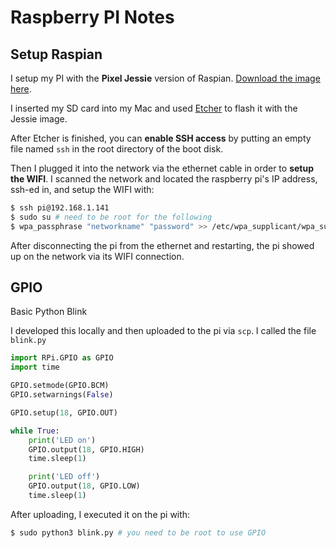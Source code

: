 # Raspberry PI Notes

## Setup Raspian 

I setup my PI with the **Pixel Jessie** version of Raspian. [Download the image here](https://www.raspberrypi.org/downloads/raspbian/).

I inserted my SD card into my Mac and used [Etcher](https://etcher.io/) to flash it with the Jessie image.

After Etcher is finished, you can **enable SSH access** by putting an empty file named `ssh` in the root directory of the boot disk.

Then I plugged it into the network via the ethernet cable in order to **setup the WIFI**.  I scanned the network and located the raspberry pi's IP address, ssh-ed in, and setup the WIFI with:

```bash
$ ssh pi@192.168.1.141
$ sudo su # need to be root for the following
$ wpa_passphrase "networkname" "password" >> /etc/wpa_supplicant/wpa_supplicant.conf
```

After disconnecting the pi from the ethernet and restarting, the pi showed up on the network via its WIFI connection.

## GPIO

Basic Python Blink

I developed this locally and then uploaded to the pi via `scp`.  I called the file `blink.py`

```python
import RPi.GPIO as GPIO
import time

GPIO.setmode(GPIO.BCM)
GPIO.setwarnings(False)

GPIO.setup(18, GPIO.OUT)

while True:
    print('LED on')
    GPIO.output(18, GPIO.HIGH)
    time.sleep(1)

    print('LED off')
    GPIO.output(18, GPIO.LOW)
    time.sleep(1)
```

After uploading, I executed it on the pi with:

```bash
$ sudo python3 blink.py # you need to be root to use GPIO
```
